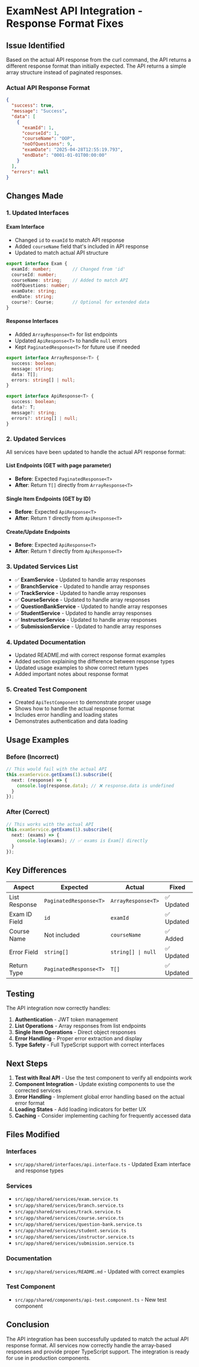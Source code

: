 # ExamNest API Integration - Response Format Fixes

## Issue Identified

Based on the actual API response from the curl command, the API returns a different response format than initially expected. The API returns a simple array structure instead of paginated responses.

### Actual API Response Format

```json
{
  "success": true,
  "message": "Success",
  "data": [
    {
      "examId": 1,
      "courseId": 1,
      "courseName": "OOP",
      "noOfQuestions": 9,
      "examDate": "2025-04-28T12:55:19.793",
      "endDate": "0001-01-01T00:00:00"
    }
  ],
  "errors": null
}
```

## Changes Made

### 1. Updated Interfaces

#### Exam Interface
- Changed `id` to `examId` to match API response
- Added `courseName` field that's included in API response
- Updated to match actual API structure

```typescript
export interface Exam {
  examId: number;        // Changed from 'id'
  courseId: number;
  courseName: string;    // Added to match API
  noOfQuestions: number;
  examDate: string;
  endDate: string;
  course?: Course;       // Optional for extended data
}
```

#### Response Interfaces
- Added `ArrayResponse<T>` for list endpoints
- Updated `ApiResponse<T>` to handle `null` errors
- Kept `PaginatedResponse<T>` for future use if needed

```typescript
export interface ArrayResponse<T> {
  success: boolean;
  message: string;
  data: T[];
  errors: string[] | null;
}

export interface ApiResponse<T> {
  success: boolean;
  data?: T;
  message?: string;
  errors?: string[] | null;
}
```

### 2. Updated Services

All services have been updated to handle the actual API response format:

#### List Endpoints (GET with page parameter)
- **Before**: Expected `PaginatedResponse<T>`
- **After**: Return `T[]` directly from `ArrayResponse<T>`

#### Single Item Endpoints (GET by ID)
- **Before**: Expected `ApiResponse<T>`
- **After**: Return `T` directly from `ApiResponse<T>`

#### Create/Update Endpoints
- **Before**: Expected `ApiResponse<T>`
- **After**: Return `T` directly from `ApiResponse<T>`

### 3. Updated Services List

- ✅ **ExamService** - Updated to handle array responses
- ✅ **BranchService** - Updated to handle array responses
- ✅ **TrackService** - Updated to handle array responses
- ✅ **CourseService** - Updated to handle array responses
- ✅ **QuestionBankService** - Updated to handle array responses
- ✅ **StudentService** - Updated to handle array responses
- ✅ **InstructorService** - Updated to handle array responses
- ✅ **SubmissionService** - Updated to handle array responses

### 4. Updated Documentation

- Updated README.md with correct response format examples
- Added section explaining the difference between response types
- Updated usage examples to show correct return types
- Added important notes about response format

### 5. Created Test Component

- Created `ApiTestComponent` to demonstrate proper usage
- Shows how to handle the actual response format
- Includes error handling and loading states
- Demonstrates authentication and data loading

## Usage Examples

### Before (Incorrect)
```typescript
// This would fail with the actual API
this.examService.getExams(1).subscribe({
  next: (response) => {
    console.log(response.data); // ❌ response.data is undefined
  }
});
```

### After (Correct)
```typescript
// This works with the actual API
this.examService.getExams(1).subscribe({
  next: (exams) => {
    console.log(exams); // ✅ exams is Exam[] directly
  }
});
```

## Key Differences

| Aspect | Expected | Actual | Fixed |
|--------|----------|--------|-------|
| List Response | `PaginatedResponse<T>` | `ArrayResponse<T>` | ✅ Updated |
| Exam ID Field | `id` | `examId` | ✅ Updated |
| Course Name | Not included | `courseName` | ✅ Added |
| Error Field | `string[]` | `string[] \| null` | ✅ Updated |
| Return Type | `PaginatedResponse<T>` | `T[]` | ✅ Updated |

## Testing

The API integration now correctly handles:

1. **Authentication** - JWT token management
2. **List Operations** - Array responses from list endpoints
3. **Single Item Operations** - Direct object responses
4. **Error Handling** - Proper error extraction and display
5. **Type Safety** - Full TypeScript support with correct interfaces

## Next Steps

1. **Test with Real API** - Use the test component to verify all endpoints work
2. **Component Integration** - Update existing components to use the corrected services
3. **Error Handling** - Implement global error handling based on the actual error format
4. **Loading States** - Add loading indicators for better UX
5. **Caching** - Consider implementing caching for frequently accessed data

## Files Modified

### Interfaces
- `src/app/shared/interfaces/api.interface.ts` - Updated Exam interface and response types

### Services
- `src/app/shared/services/exam.service.ts`
- `src/app/shared/services/branch.service.ts`
- `src/app/shared/services/track.service.ts`
- `src/app/shared/services/course.service.ts`
- `src/app/shared/services/question-bank.service.ts`
- `src/app/shared/services/student.service.ts`
- `src/app/shared/services/instructor.service.ts`
- `src/app/shared/services/submission.service.ts`

### Documentation
- `src/app/shared/services/README.md` - Updated with correct examples

### Test Component
- `src/app/shared/components/api-test.component.ts` - New test component

## Conclusion

The API integration has been successfully updated to match the actual API response format. All services now correctly handle the array-based responses and provide proper TypeScript support. The integration is ready for use in production components. 